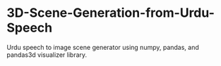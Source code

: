 # 3D-Scene-Generation-from-Urdu-Speech
Urdu speech to image scene generator using numpy, pandas, and pandas3d visualizer library.
